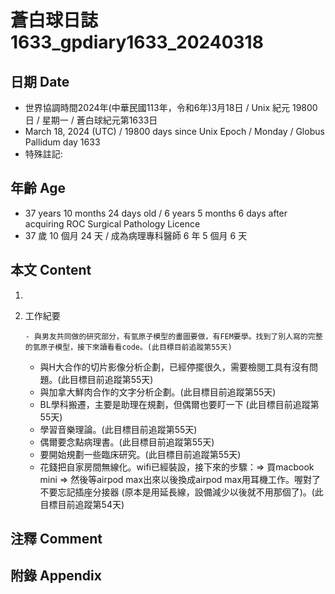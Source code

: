[_metadata_:encoding]: - "utf-8"
[_metadata_:language]: - "zh-Hant-TW"
[_metadata_:fileformat]: - "markdown"
[_metadata_:MIME_type]: - "text/plain"
[_metadata_:markdown_version]: - "commonmark version 0.30"
[_metadata_:markdown_spec]: - "https://spec.commonmark.org/0.30/"

# 蒼白球日誌1633_gpdiary1633_20240318 #

## 日期 Date ##

* 世界協調時間2024年(中華民國113年，令和6年)3月18日 / Unix 紀元 19800 日 / 星期一 / 蒼白球紀元第1633日
* March 18, 2024 (UTC) / 19800 days since Unix Epoch / Monday / Globus Pallidum day 1633
* 特殊註記:

## 年齡 Age ##

* 37 years 10 months 24 days old / 6 years 5 months 6 days after acquiring ROC Surgical Pathology Licence
* 37 歲 10 個月 24 天 / 成為病理專科醫師 6 年 5 個月 6 天

## 本文 Content ##

1. 

    
2. 工作紀要

       - 與男友共同做的研究部分，有氫原子模型的畫圖要做，有FEM要學。找到了別人寫的完整的氫原子模型，接下來讀看看code。(此目標目前追蹤第55天)
   - 與H大合作的切片影像分析企劃，已經停擺很久，需要檢閱工具有沒有問題。(此目標目前追蹤第55天)
   - 與加拿大鮮肉合作的文字分析企劃。(此目標目前追蹤第55天)
   - BL學科搬遷，主要是助理在規劃，但偶爾也要盯一下 (此目標目前追蹤第55天)
   - 學習音樂理論。(此目標目前追蹤第55天)
   - 偶爾要念點病理書。(此目標目前追蹤第55天)
   - 要開始規劃一些臨床研究。(此目標目前追蹤第55天)
   - 花錢把自家房間無線化。wifi已經裝設，接下來的步驟：=> 買macbook mini => 然後等airpod max出來以後換成airpod max用耳機工作。喔對了不要忘記插座分接器 (原本是用延長線，設備減少以後就不用那個了)。(此目標目前追蹤第54天)


## 注釋 Comment ##


## 附錄 Appendix ##

